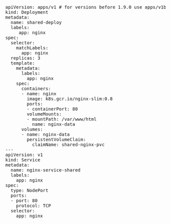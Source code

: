 <pre>
apiVersion: apps/v1 # for versions before 1.9.0 use apps/v1beta2
kind: Deployment
metadata:
  name: shared-deploy
  labels:
     app: nginx
spec:
  selector:
    matchLabels:
      app: nginx
  replicas: 3
  template:
    metadata:
      labels:
        app: nginx
    spec:
      containers:
      - name: nginx
        image: k8s.gcr.io/nginx-slim:0.8
        ports:
        - containerPort: 80
        volumeMounts:
        - mountPath: /var/www/html
          name: nginx-data
      volumes:
      - name: nginx-data
        persistentVolumeClaim:
          claimName: shared-nginx-pvc
---
apiVersion: v1
kind: Service
metadata:
  name: nginx-service-shared
  labels:
    app: nginx
spec:
  type: NodePort
  ports:
  - port: 80
    protocol: TCP
  selector:
    app: nginx
</pre>